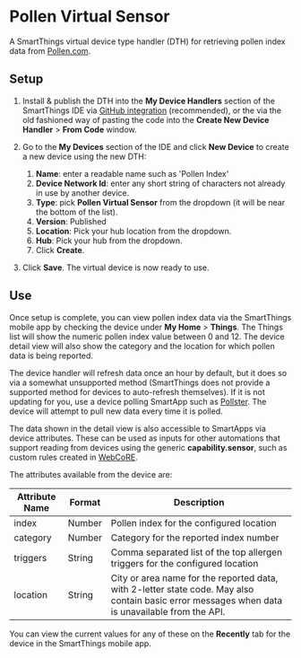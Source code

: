 # Pollen Virtual Sensor

A SmartThings virtual device type handler (DTH) for retrieving pollen index data from [Pollen.com](https://www.pollen.com/).

## Setup

1. Install & publish the DTH into the **My Device Handlers** section of the SmartThings IDE via [GitHub integration](http://docs.smartthings.com/en/latest/tools-and-ide/github-integration.html#setup) (recommended), or the via the old fashioned way of pasting the code into the **Create New Device Handler** > **From Code** window.

2. Go to the **My Devices** section of the IDE and click **New Device** to create a new device using the new DTH:
    1. **Name**: enter a readable name such as 'Pollen Index'
    2. **Device Network Id**: enter any short string of characters not already in use by another device.
    3. **Type**: pick **Pollen Virtual Sensor** from the dropdown (it will be near the bottom of the list).
    4. **Version**: Published
    5. **Location**: Pick your hub location from the dropdown.
    6. **Hub**: Pick your hub from the dropdown.
    7. Click **Create**.

3. Click **Save**. The virtual device is now ready to use.

## Use

Once setup is complete, you can view pollen index data via the SmartThings mobile app by checking the device under **My Home** > **Things**. The Things list will show the numeric pollen index value between 0 and 12. The device detail view will also show the category and the location for which pollen data is being reported.

The device handler will refresh data once an hour by default, but it does so via a somewhat unsupported method (SmartThings does not provide a supported method for devices to auto-refresh themselves). If it is not updating for you, use a device polling SmartApp such as [Pollster](https://github.com/statusbits/smartthings/blob/master/Pollster.md). The device will attempt to pull new data every time it is polled.

The data shown in the detail view is also accessible to SmartApps via device attributes. These can be used as inputs for other automations that support reading from devices using the generic **capability.sensor**, such as custom rules created in [WebCoRE](https://community.smartthings.com/t/faq-what-is-webcore-and-what-was-core/59981).

The attributes available from the device are:

| Attribute Name  | Format | Description  |
|---|---|---|
| index | Number | Pollen index for the configured location |
| category | Number | Category for the reported index number |
| triggers | String | Comma separated list of the top allergen triggers for the configured location |
| location | String | City or area name for the reported data, with 2-letter state code. May also contain basic error messages when data is unavailable from the API. |

You can view the current values for any of these on the **Recently** tab for the device in the SmartThings mobile app.
